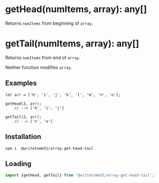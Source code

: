 # getHead(numItems, array): any[]

Returns `numItems` from beginning of `array`.

# getTail(numItems, array): any[]  

Returns `numItems` from end of `array`.

Neither function modifies `array`.  

## Examples
```
let arr = ['h', 'i', 'j', 'k', 'l', 'm', 'n', 'o'];

getHead(3, arr);  
    // --> ['h', 'i', 'j']

getTail(2, arr);  
    // --> ['n', 'o']
```

## Installation
`npm i  @writetome51/array-get-head-tail`


## Loading
```js
import {getHead, getTail} from '@writetome51/array-get-head-tail';
```